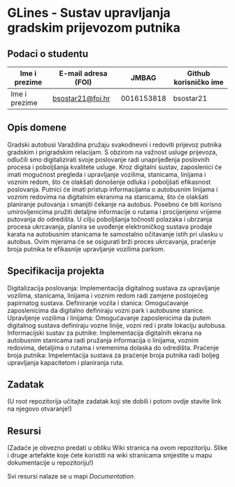 

# GLines - Sustav upravljanja gradskim prijevozom putnika

## Podaci o studentu

Ime i prezime | E-mail adresa (FOI) | JMBAG | Github korisničko ime
------------  | ------------------- | ----- | ---------------------
Ime i prezime | bsostar21@foi.hr | 0016153818 | bsostar21


## Opis domene
Gradski autobusi Varaždina pružaju svakodnevni i redoviti prijevoz putnika gradskim i prigradskim relacijam. S obzirom na važnost usluge prijevoza, odlučili smo digitalizirati svoje poslovanje radi unaprijeđenja poslovnih procesa i poboljšanja kvalitete usluge.
Kroz digitalni sustav, zaposlenici će imati mogućnost pregleda i upravljanje vozilima, stanicama, linijama i voznim redom, što će olakšati donošenje odluka i poboljšati efikasnost poslovanja.
Putnici će imati pristup informacijama o autobusnim linijama i voznim redovima na digitalnim ekranima na stanicama, što će olakšati planiranje putovanja i smanjiti čekanje na autobus. Posebno će biti korisno umirovljenicima pružiti detaljne informacije o rutama i procijenjeno vrijeme putovanja do odredišta.
U cilju poboljšanja točnosti polazaka i ubrzanja procesa ukrcavanja, planira se uvođenje elektroničkog sustava prodaje karata na autobusnim stanicama te samostalno očitavanje istih pri ulasku u autobus. Ovim mjerama će se osigurati brži proces ukrcavanja, praćenje broja putnika te efikasnije upravljanje vozilima parkom.

## Specifikacija projekta
Digitalizacija poslovanja: Implementacija digitalnog sustava za upravljanje vozilima, stanicama, linijama i voznim redom radi zamjene postojećeg papirnatog sustava.
Definiranje vozila i stanica: Omogućavanje zaposlenicima da digitalno definiraju vozni park i autobusne stanice.
Upravljenje vozilima i linijama: Omogućavanje zaposlenicima da putem digitalnog sustava definiraju vozne linije, vozni red i prate lokaciju autobusa.
Informacijski sustav za putnike: Implementacija digitalnih ekrana na autobusnim stanicama radi pružanja informacija o linijama, voznim redovima, detaljima o rutama i vremenima dolaska do odredišta.
Praćenje broja putnika: Impelemtacija sustava za praćenje broja putnika radi boljeg upravljanja kapacitetom i planiranja ruta.

## Zadatak
(U root repozitorija učitajte zadatak koji ste dobili i potom ovdje stavite link na njegovo otvaranje!)

## Resursi
(Zadaće je obvezno predati u obliku Wiki stranica na ovom repozitoriju. Slike i druge artefakte koje ćete koristiti na wiki stranicama smjestite u mapu dokumentacije u repozitoriju!)

Svi resursi nalaze se u mapi _Documentation_.
